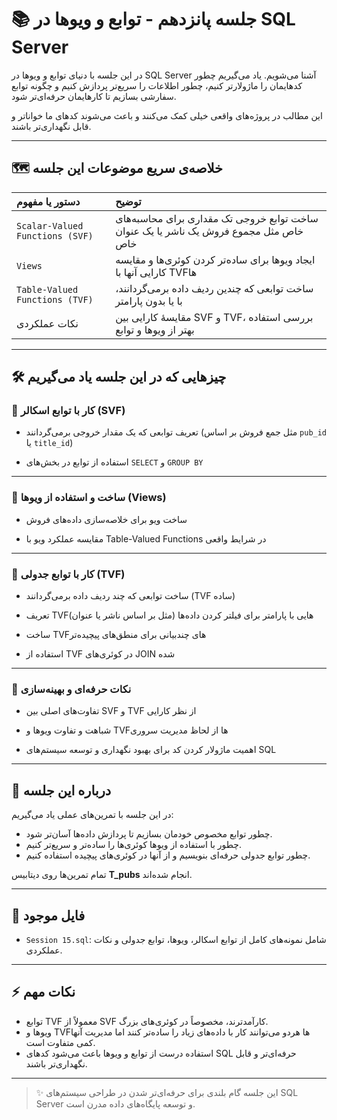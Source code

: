 # 📚 جلسه پانزدهم - توابع و ویوها در SQL Server

در این جلسه با دنیای توابع و ویوها در SQL Server آشنا می‌شویم. یاد می‌گیریم چطور کدهایمان را ماژولارتر کنیم، چطور اطلاعات را سریع‌تر پردازش کنیم و چگونه توابع سفارشی بسازیم تا کارهایمان حرفه‌ای‌تر شود.

این مطالب در پروژه‌های واقعی خیلی کمک می‌کنند و باعث می‌شوند کدهای ما خواناتر و قابل نگهداری‌تر باشند.

---

## 🗺️ خلاصه‌ی سریع موضوعات این جلسه

| دستور یا مفهوم | توضیح |
|:---|:---|
| `Scalar-Valued Functions (SVF)` | ساخت توابع خروجی تک مقداری برای محاسبه‌های خاص مثل مجموع فروش یک ناشر یا یک عنوان خاص |
| `Views` | ایجاد ویوها برای ساده‌تر کردن کوئری‌ها و مقایسه کارایی آنها با TVFها |
| `Table-Valued Functions (TVF)` | ساخت توابعی که چندین ردیف داده برمی‌گردانند، با یا بدون پارامتر |
| نکات عملکردی | مقایسهٔ کارایی بین SVF و TVF، بررسی استفاده بهتر از ویوها و توابع |

---

## 🛠️ چیزهایی که در این جلسه یاد می‌گیریم

### 🎯 کار با توابع اسکالر (SVF)

- تعریف توابعی که یک مقدار خروجی برمی‌گردانند (مثل جمع فروش بر اساس `pub_id` یا `title_id`)

- استفاده از توابع در بخش‌های `SELECT` و `GROUP BY`

---

### 🎯 ساخت و استفاده از ویوها (Views)

- ساخت ویو برای خلاصه‌سازی داده‌های فروش

- مقایسه عملکرد ویو با Table-Valued Functions در شرایط واقعی

---

### 🎯 کار با توابع جدولی (TVF)

- ساخت توابعی که چند ردیف داده برمی‌گردانند (TVF ساده)

- تعریف TVFهایی با پارامتر برای فیلتر کردن داده‌ها (مثل بر اساس ناشر یا عنوان)

- ساخت TVFهای چندبیانی برای منطق‌های پیچیده‌تر

- استفاده از TVF در کوئری‌های JOIN شده

---

### 🎯 نکات حرفه‌ای و بهینه‌سازی

- تفاوت‌های اصلی بین SVF و TVF از نظر کارایی

- شباهت و تفاوت ویوها و TVFها از لحاظ مدیریت سروری

- اهمیت ماژولار کردن کد برای بهبود نگهداری و توسعه سیستم‌های SQL

---

## 📜 درباره این جلسه

در این جلسه با تمرین‌های عملی یاد می‌گیریم:
- چطور توابع مخصوص خودمان بسازیم تا پردازش داده‌ها آسان‌تر شود.
- چطور با استفاده از ویوها کوئری‌ها را ساده‌تر و سریع‌تر کنیم.
- چطور توابع جدولی حرفه‌ای بنویسیم و از آنها در کوئری‌های پیچیده استفاده کنیم.

تمام تمرین‌ها روی دیتابیس **T_pubs** انجام شده‌اند.

---

## 📂 فایل موجود

- `Session 15.sql`: شامل نمونه‌های کامل از توابع اسکالر، ویوها، توابع جدولی و نکات عملکردی.

---

## ⚡ نکات مهم

- توابع TVF معمولاً از SVF کارآمدترند، مخصوصاً در کوئری‌های بزرگ.
- ویوها و TVFها هردو می‌توانند کار با داده‌های زیاد را ساده‌تر کنند اما مدیریت آنها کمی متفاوت است.
- استفاده درست از توابع و ویوها باعث می‌شود کدهای SQL حرفه‌ای‌تر و قابل نگهداری‌تر باشند.

---

> ✨ این جلسه گام بلندی برای حرفه‌ای‌تر شدن در طراحی سیستم‌های SQL Server و توسعه پایگاه‌های داده مدرن است.

